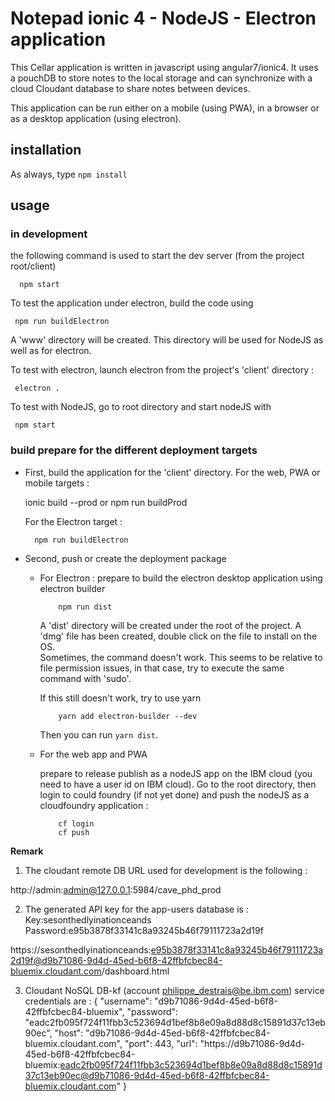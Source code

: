 # Notepad ionic 4 - NodeJS - Electron application
This Cellar application is written in javascript using angular7/ionic4.
It uses a pouchDB to store notes to the local storage and can synchronize with a cloud Cloudant database to share notes between devices.

This application can be run either on a mobile (using PWA), in a browser or as a desktop application (using electron).

## installation
As always, type  `npm install`

## usage

### in development
the following command is used to start the dev server (from the project root/client)

      npm start

To test the application under electron, build the code using 

     npm run buildElectron

A 'www' directory will be created. This directory will be used for NodeJS as well as for electron.

To test with electron, launch electron from the project's 'client' directory :

     electron .

To test with NodeJS, go to root directory and start nodeJS with 

     npm start

### build prepare for the different deployment targets

- First, build the application for the 'client' directory. For the web, PWA or mobile targets :

     ionic build --prod or npm run buildProd

     For the Electron target :

        npm run buildElectron

- Second, push or create the deployment package
     - For Electron : prepare to build the electron desktop application using electron builder

               npm run dist

          A 'dist' directory will be created under the root of the project.
          A 'dmg' file has been created, double click on the file to install on the OS.<br>
          Sometimes, the command doesn't work. This seems to be relative to file permission issues, in that case, try to execute the same command with 'sudo'.

          If this still doesn't work, try to use yarn

               yarn add electron-builder --dev

          Then you can run `yarn dist`.

     - For the web app and PWA
     
          prepare to release publish as a nodeJS app on the IBM cloud (you need to have a user id on IBM cloud).
          Go to the root directory, then login to could foundry (if not yet done) and push the nodeJS as a cloudfoundry application :

               cf login
               cf push



**Remark**
1. The cloudant remote DB URL used for development is the following :

http://admin:admin@127.0.0.1:5984/cave_phd_prod

2. The generated API key for the app-users database is :
Key:sesonthedlyinationceands
Password:e95b3878f33141c8a93245b46f79111723a2d19f

https://sesonthedlyinationceands:e95b3878f33141c8a93245b46f79111723a2d19f@d9b71086-9d4d-45ed-b6f8-42ffbfcbec84-bluemix.cloudant.com/dashboard.html

3. Cloudant NoSQL DB-kf (account philippe_destrais@be.ibm.com) service credentials are :
{
  "username": "d9b71086-9d4d-45ed-b6f8-42ffbfcbec84-bluemix",
  "password": "eadc2fb095f724f11fbb3c523694d1bef8b8e09a8d88d8c15891d37c13eb90ec",
  "host": "d9b71086-9d4d-45ed-b6f8-42ffbfcbec84-bluemix.cloudant.com",
  "port": 443,
  "url": "https://d9b71086-9d4d-45ed-b6f8-42ffbfcbec84-bluemix:eadc2fb095f724f11fbb3c523694d1bef8b8e09a8d88d8c15891d37c13eb90ec@d9b71086-9d4d-45ed-b6f8-42ffbfcbec84-bluemix.cloudant.com"
}

